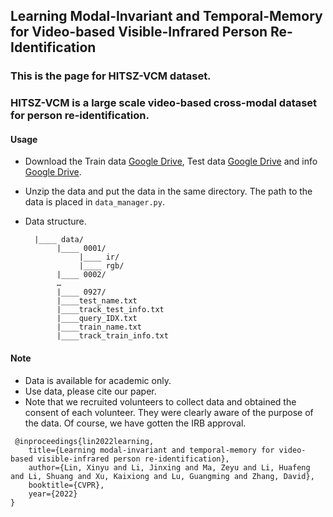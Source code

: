 ## Learning Modal-Invariant and Temporal-Memory for Video-based Visible-Infrared Person Re-Identification

### This is the page for HITSZ-VCM dataset. 
### HITSZ-VCM is a large scale video-based cross-modal dataset for person re-identification.

#### Usage

- Download the Train data [Google Drive](https://drive.google.com/file/d/16codXQuXcgOLtr2ADLzCRMu2FI5zKmSG/view?usp=sharing), Test data [Google Drive](https://drive.google.com/file/d/1UGot89JorJif3MY5o2o9gnM50KudIeTX/view?usp=sharing) and info [Google Drive](https://drive.google.com/file/d/1BApfA5k995wcjW9Ok6Xl6QOY03IOWG05/view?usp=sharing).


- Unzip the data and put the data in the same directory. The path to the data is placed in ```data_manager.py```.

- Data structure.
            
	    
		|____ data/
		     |____ 0001/
		          |____ ir/
		          |____ rgb/
		     |____ 0002/
		     …
		     |____ 0927/
		     |____test_name.txt
		     |____track_test_info.txt
		     |____query_IDX.txt
		     |____train_name.txt
		     |____track_train_info.txt
		 

#### Note
- Data is available for academic only.
- Use data, please cite our paper.
- Note that we recruited volunteers to collect data and obtained the consent of each volunteer. They were clearly aware of the purpose of the data. Of course, we have gotten the IRB approval.

```
 @inproceedings{lin2022learning,
	title={Learning modal-invariant and temporal-memory for video-based visible-infrared person re-identification},
	author={Lin, Xinyu and Li, Jinxing and Ma, Zeyu and Li, Huafeng and Li, Shuang and Xu, Kaixiong and Lu, Guangming and Zhang, David},
	booktitle={CVPR},
	year={2022}
}
```
